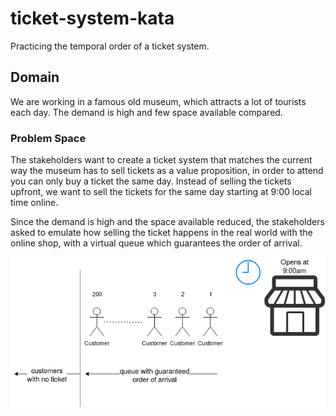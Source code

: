# ticket-system-kata

Practicing the temporal order of a ticket system.

## Domain

We are working in a famous old museum, which attracts a lot of tourists each day. The demand is high and few space available compared.

### Problem Space

The stakeholders want to create a ticket system that matches the current way the museum has to sell tickets as a value proposition, in order to attend you can only buy a ticket the same day. Instead of selling the tickets upfront, we want to sell the tickets for the same day starting at 9:00 local time online.

Since the demand is high and the space available reduced, the stakeholders asked to emulate how selling the ticket happens in the real world with the online shop, with a virtual queue which guarantees the order of arrival.

![queue-diagram](./doc/supporting-images/queue-diagram.png)